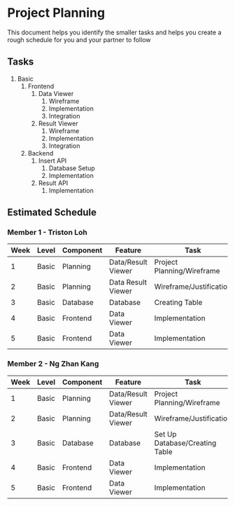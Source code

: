 # Project Planning

This document helps you identify the smaller tasks and helps you create a rough schedule for you and your partner to follow

## Tasks

1. Basic
    1. Frontend
        1. Data Viewer
            1. Wireframe
            2. Implementation
            3. Integration
        2. Result Viewer
            1. Wireframe
            2. Implementation
            3. Integration
    <!-- 2. Mobile
        1. Data Viewer
            1. Wireframe
            2. Implementation
            3. Integration
        2. Result Viewer
            1. Wireframe
            2. Implementation
            3. Integration -->
    2. Backend
        1. Insert API
            1. Database Setup
            2. Implementation
        2. Result API
            1. Implementation

## Estimated Schedule

### Member 1 - Triston Loh

| Week | Level | Component | Feature       | Task           |
| ---- | ----- | --------- | ------------- | -------------- |
| 1    | Basic | Planning  | Data/Result Viewer   | Project Planning/Wireframe      |
| 2    | Basic | Planning  | Data Result Viewer | Wireframe/Justification     |
| 3  | Basic | Database  | Database   | Creating Table|
| 4  | Basic | Frontend  | Data Viewer   | Implementation |
| 5  | Basic | Frontend  | Data Viewer   | Implementation |


### Member 2 - Ng Zhan Kang

| Week | Level | Component | Feature       | Task           |
| ---- | ----- | --------- | ------------- | -------------- |
| 1    | Basic | Planning  | Data/Result Viewer   | Project Planning/Wireframe      |
| 2    | Basic | Planning  | Data/Result Viewer | Wireframe/Justification      |
| 3  | Basic | Database  | Database   | Set Up Database/Creating Table |
| 4  | Basic | Frontend  | Data Viewer   | Implementation |
| 5  | Basic | Frontend  | Data Viewer   | Implementation |
